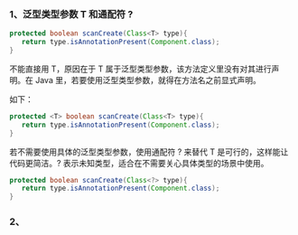 ### 1、泛型类型参数 T 和通配符 ?
```java
protected boolean scanCreate(Class<T> type){
   return type.isAnnotationPresent(Component.class);
}
```
不能直接用 T，原因在于 T 属于泛型类型参数，该方法定义里没有对其进行声明。在 Java 里，若要使用泛型类型参数，就得在方法名之前显式声明。

如下：
```java
protected <T> boolean scanCreate(Class<T> type){
   return type.isAnnotationPresent(Component.class);
}
```
若不需要使用具体的泛型类型参数，使用通配符 ? 来替代 T 是可行的，这样能让代码更简洁。? 表示未知类型，适合在不需要关心具体类型的场景中使用。
```java
protected boolean scanCreate(Class<?> type){
   return type.isAnnotationPresent(Component.class);
}
```
### 2、